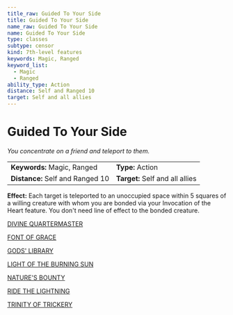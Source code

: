 ```yaml
---
title_raw: Guided To Your Side
title: Guided To Your Side
name_raw: Guided To Your Side
name: Guided To Your Side
type: classes
subtype: censor
kind: 7th-level features
keywords: Magic, Ranged
keyword_list:
  - Magic
  - Ranged
ability_type: Action
distance: Self and Ranged 10
target: Self and all allies
---
```


# Guided To Your Side

*You concentrate on a friend and teleport to them.*

|                                  |                                 |
| :------------------------------- | :------------------------------ |
| **Keywords:** Magic, Ranged      | **Type:** Action                |
| **Distance:** Self and Ranged 10 | **Target:** Self and all allies |

**Effect:** Each target is teleported to an unoccupied space within 5 squares of a willing creature with whom you are bonded via your Invocation of the Heart feature. You don't need line of effect to the bonded creature.

[DIVINE QUARTERMASTER](./Divine%20Quartermaster.md)

[FONT OF GRACE](./Font%20Of%20Grace.md)

[GODS' LIBRARY](./Gods%20Library.md)

[LIGHT OF THE BURNING SUN](./Light%20Of%20The%20Burning%20Sun.md)

[NATURE'S BOUNTY](./Natures%20Bounty.md)

[RIDE THE LIGHTNING](./Ride%20The%20Lightning.md)

[TRINITY OF TRICKERY](./Trinity%20Of%20Trickery.md)
